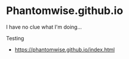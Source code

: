 # Phantomwise.github.io
I have no clue what I'm doing...

Testing
- https://phantomwise.github.io/index.html

